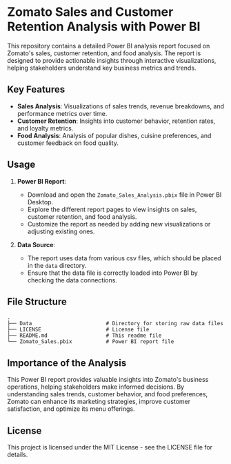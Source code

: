 # Zomato Sales and Customer Retention Analysis with Power BI

This repository contains a detailed Power BI analysis report focused on Zomato's sales, customer retention, and food analysis. The report is designed to provide actionable insights through interactive visualizations, helping stakeholders understand key business metrics and trends.

## Key Features

- **Sales Analysis**: Visualizations of sales trends, revenue breakdowns, and performance metrics over time.
- **Customer Retention**: Insights into customer behavior, retention rates, and loyalty metrics.
- **Food Analysis**: Analysis of popular dishes, cuisine preferences, and customer feedback on food quality.
  
## Usage

1. **Power BI Report**:
   - Download and open the `Zomato_Sales_Analysis.pbix` file in Power BI Desktop.
   - Explore the different report pages to view insights on sales, customer retention, and food analysis.
   - Customize the report as needed by adding new visualizations or adjusting existing ones.

2. **Data Source**:
   - The report uses data from various csv files, which should be placed in the `data` directory.
   - Ensure that the data file is correctly loaded into Power BI by checking the data connections.



## File Structure
```plaintext
.
├── Data                        # Directory for storing raw data files
├── LICENSE                     # License file
├── README.md                   # This readme file
└── Zomato_Sales.pbix           # Power BI report file
```

## Importance of the Analysis

This Power BI report provides valuable insights into Zomato's business operations, helping stakeholders make informed decisions. By understanding sales trends, customer behavior, and food preferences, Zomato can enhance its marketing strategies, improve customer satisfaction, and optimize its menu offerings.

## License

This project is licensed under the MIT License - see the LICENSE file for details.
